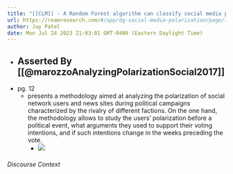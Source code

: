 ```yaml
---
title: "[[CLM]] - A Random Forest algorithm can classify social media posts as being in favor of a particular faction with high accuracy."
url: https://roamresearch.com/#/app/dg-social-media-polarization/page/tbXgxASiJ
author: Jay Patel
date: Mon Jul 24 2023 21:03:01 GMT-0400 (Eastern Daylight Time)
---
```


- ## Asserted By [[@marozzoAnalyzingPolarizationSocial2017]]
- pg. 12
    - presents a methodology aimed at analyzing the polarization of social network users and news sites during political campaigns characterized by the rivalry of different factions. On the one hand, the methodology allows to study the users’ polarization before a political event, what arguments they used to support their voting intentions, and if such intentions change in the weeks preceding the vote.
        - ![](https://firebasestorage.googleapis.com/v0/b/firescript-577a2.appspot.com/o/imgs%2Fapp%2Fdg-social-media-polarization%2FAyu7JP30Ms.27.35.png?alt=media&token=b965435e-fe64-4c5f-b83d-01866a904b48)

###### Discourse Context



